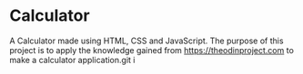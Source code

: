 # Calculator
A Calculator made using HTML, CSS and JavaScript. The purpose of this project is to apply the knowledge gained from https://theodinproject.com to make a calculator application.git i